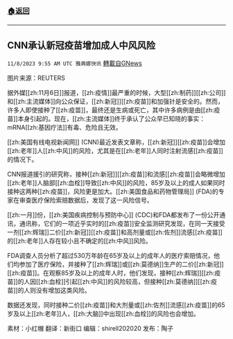 ###  [:house:返回](README.md)
---


## CNN承认新冠疫苗增加成人中风风险
`11/8/2023 9:55 AM UTC 雅典娜快讯` [轉載自GNews](https://gnews.org/articles/1942095)

图片来源：REUTERS

据外媒[[zh:11月6日]]报道，[[zh:疫情]]最严重的时候，大型[[zh:制药]][[zh:公司]]和[[zh:主流媒体]]向公众保证，[[zh:新冠]][[zh:疫苗]]和加强针是安全的。然而，许多人即使接种了[[zh:疫苗]]，最终还是生病或死亡，其中许多病例是由[[zh:疫苗]]本身引起的。现在，[[zh:主流媒体]]终于承认了公众早已知晓的事实：mRNA[[zh:基因疗法]]有毒、危险且无效。

[[zh:美国有线电视新闻网]] (CNN)最近发表文章称，[[zh:新冠]][[zh:疫苗]]会增加[[zh:老年]]人[[zh:中风]]的风险，尤其是在[[zh:老年]]人同时注射流感[[zh:疫苗]]的情况下。

CNN报道援引的研究称，接种[[zh:新冠]][[zh:疫苗]]和流感[[zh:疫苗]]会略微增加[[zh:老年]]人脑部[[zh:血栓]]导致[[zh:中风]]的风险，85岁及以上的成人如果同时接种这两种[[zh:疫苗]]，风险更是加大。[[zh:美国食品和药物管理局]] (FDA)的专家在审查医疗保险索赔数据后，发现了这一风险信号。

[[zh:一月]]份，[[zh:美国疾病控制与预防中心]] (CDC)和FDA都发布了一份公开通讯，通讯称，它们的一项近乎实时的[[zh:疫苗]]安全监测研究发现，在同一天接受一剂[[zh:辉瑞]]二价[[zh:新冠]][[zh:疫苗]]和高剂量或[[zh:佐剂]]流感[[zh:疫苗]]的[[zh:老年]]人存在较小且不确定的[[zh:中风]]风险。

FDA调查人员分析了超过530万年龄在65岁及以上的成年人的医疗索赔情况，他们均参加了医疗保险，并接种了[[zh:辉瑞]]或[[zh:莫德纳]]生产的二价[[zh:新冠]][[zh:疫苗]]。在观察85岁及以上的成年人时，他们发现，接种[[zh:辉瑞]][[zh:疫苗]]的人因[[zh:血栓]]引起[[zh:中风]]的风险较高，但接种[[zh:莫德纳]][[zh:疫苗]]的人则没有增加这类风险。

数据还发现，同时接种二价[[zh:疫苗]]和大剂量或[[zh:佐剂]]流感[[zh:疫苗]]的65岁及以上[[zh:老年]]人，[[zh:大脑]]中出现[[zh:血栓]]的风险也会增加。

素材：小红帽  翻译：新街口  编辑：shirell202020   发布：陶子


